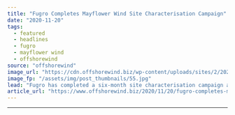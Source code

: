 ```yaml
---
title: "Fugro Completes Mayflower Wind Site Characterisation Campaign"
date: "2020-11-20"
tags: 
  - featured
  - headlines
  - fugro
  - mayflower wind
  - offshorewind
source: "offshorewind"
image_url: "https://cdn.offshorewind.biz/wp-content/uploads/sites/2/2020/11/20101857/fugro-brasilis_.jpg"
image_fp: "/assets/img/post_thumbnails/55.jpg"
lead: "Fugro has completed a six-month site characterisation campaign at the Mayflower Wind project area"
article_url: "https://www.offshorewind.biz/2020/11/20/fugro-completes-mayflower-wind-site-characterisation-campaign/"
---
```


---
